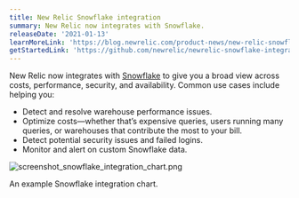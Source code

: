 ```yaml
---
title: New Relic Snowflake integration
summary: New Relic now integrates with Snowflake.
releaseDate: '2021-01-13'
learnMoreLink: 'https://blog.newrelic.com/product-news/new-relic-snowflake-integration/'
getStartedLink: 'https://github.com/newrelic/newrelic-snowflake-integration'
---
```


New Relic now integrates with [Snowflake](https://github.com/newrelic/newrelic-snowflake-integration) to give you a broad view across costs, performance, security, and availability. Common use cases include helping you:

* Detect and resolve warehouse performance issues.
* Optimize costs—whether that’s expensive queries, users running many queries, or warehouses that contribute the most to your bill.
* Detect potential security issues and failed logins.
* Monitor and alert on custom Snowflake data.

![screenshot_snowflake_integration_chart.png](./images/screenshot_snowflake_integration_chart.png "screenshot_snowflake_integration_chart.png")

An example Snowflake integration chart.
